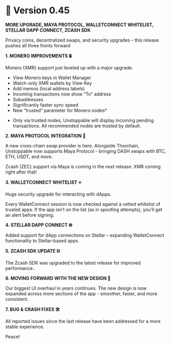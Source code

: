 # 🚀 Version 0.45 

**MORE UPGRADE, MAYA PROTOCOL, WALLETCONNECT WHITELIST, STELLAR DAPP CONNECT, ZCASH SDK**

Privacy coins, decentralized swaps, and security upgrades - this release pushes all three fronts forward

**1. MONERO IMPROVEMENTS 🔒**

Monero (XMR) support just leveled up with a major upgrade.

- View Monero keys in Wallet Manager
- Watch-only XMR wallets by View Key
- Add memos (local address labels)
- Incoming transactions now show “To” address
- Subaddresses
- Significantly faster sync speed
- New “trusted” parameter for Monero nodes* 

* Only via trusted nodes, Unstoppable will display incoming pending transactions. All recommended nodes are trusted by default.

**2. MAYA PROTOCOL INTEGRATION 🌉**

A new cross-chain swap provider is here. Alongside Thorchain, Unstoppable now supports Maya Protocol - bringing DASH swaps with BTC, ETH, USDT, and more.

Zcash (ZEC) support via Maya is coming in the next release. XMR coming right after that!

**3. WALLETCONNECT WHITELIST ⭐️**

Huge security upgrade for interacting with dApps.

Every WalletConnect session is now checked against a vetted whitelist of trusted apps. If the app isn’t on the list (as in spoofing attempts), you’ll get an alert before signing.

**4. STELLAR DAPP CONNECT 🌐**

Added support for dApp connections on Stellar – expanding WalletConnect functionality to Stellar-based apps.

**5. ZCASH SDK UPDATE ⛓**

The Zcash SDK was upgraded to the latest release for improved performance..

**6. MOVING FORWARD WITH THE NEW DESIGN 🎨**

Our biggest UI overhaul in years continues. The new design is now expanded across more sections of the app - smoother, faster, and more consistent.

**7. BUG & CRASH FIXES 🛠**

All reported issues since the last release have been addressed for a more stable experience.

Peace!

